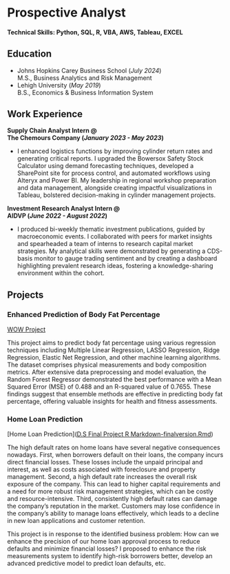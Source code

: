 # Prospective Analyst


#### Technical Skills: Python, SQL, R, VBA, AWS, Tableau, EXCEL

## Education
- Johns Hopkins Carey Business School (_July 2024_) \
  M.S., Business Analytics and Risk Management         		
- Lehigh University (_May 2019_) \
  B.S., Economics & Business Information System

## Work Experience
**Supply Chain Analyst Intern @ \
The Chemours Company (_January 2023 - May 2023_)**
- I enhanced logistics functions by improving cylinder return rates and generating critical reports. I upgraded the Bowersox Safety Stock Calculator using demand forecasting techniques, developed a SharePoint site for process control, and automated workflows using Alteryx and Power BI. My leadership in regional workshop preparation and data management, alongside creating impactful visualizations in Tableau, bolstered decision-making in cylinder management projects.

**Investment Research Analyst Intern @ \
AIDVP (_June 2022 - August 2022_)**
- I produced bi-weekly thematic investment publications, guided by macroeconomic events. I collaborated with peers for market insights and spearheaded a team of interns to research capital market strategies. My analytical skills were demonstrated by generating a CDS-basis monitor to gauge trading sentiment and by creating a dashboard highlighting prevalent research ideas, fostering a knowledge-sharing environment within the cohort.

## Projects
### Enhanced Prediction of Body Fat Percentage
[WOW Project](https://colab.research.google.com/gist/clay-lu/3b3b8e36a4bdc36eb86d0d61e57eb3ae/wow-project-notebook.ipynb)

This project aims to predict body fat percentage using various regression techniques including Multiple Linear Regression, LASSO Regression, Ridge Regression, Elastic Net Regression, and other machine learning algorithms. The dataset comprises physical measurements and body composition metrics. After extensive data preprocessing and model evaluation, the Random Forest Regressor demonstrated the best performance with a Mean Squared Error (MSE) of 0.488 and an R-squared value of 0.7655. These findings suggest that ensemble methods are effective in predicting body fat percentage, offering valuable insights for health and fitness assessments.

### Home Loan Prediction
[Home Loan Prediction]([D.S Final Project R Markdown-finalversion.Rmd](https://github.com/clay-lu/portfolio/blob/766fa72ccd0c68f94816569f4ae14c886be2ea26/D.S%20Final%20Project%20R%20Markdown-finalversion.Rmd))

The high default rates on home loans have several negative consequences nowadays. First, when borrowers default on their loans, the company incurs direct financial losses. These losses include the unpaid principal and interest, as well as costs associated with foreclosure and property management. Second, a high default rate increases the overall risk exposure of the company. This can lead to higher capital requirements and a need for more robust risk management strategies, which can be costly and resource-intensive. Third, consistently high default rates can damage the company’s reputation in the market. Customers may lose confidence in the company’s ability to manage loans effectively, which leads to a decline in new loan applications and customer retention.

This project is in response to the identified business problem: How can we enhance the precision of our home loan approval process to reduce defaults and minimize financial losses?
I proposed to enhance the risk measurements system to identify high-risk borrowers better, develop an advanced predictive model to predict loan defaults, etc.
